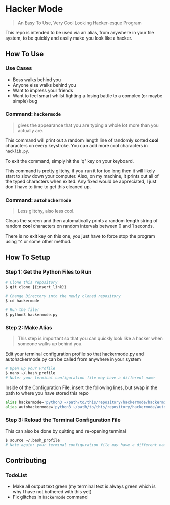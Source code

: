 # Hacker Mode

>An Easy To Use, Very Cool Looking Hacker-esque Program

This repo is intended to be used via an alias, from anywhere in your file system, to be quickly and easily make you look like a hacker.

## How To Use

### Use Cases

- Boss walks behind you
- Anyone else walks behind you
- Want to impress your friends
- Want to feel smart whilst fighting a losing battle to a complex (or maybe simple) bug

### Command: `hackermode`

> gives the appearance that you are typing a whole lot more than you actually are.

This command will print out a random length line of randomly sorted **cool** characters on every keystroke. You can add more cool characters in `hacklib.py`.

To exit the command, simply hit the 'q' key on your keyboard.

This command is pretty glitchy, if you run it for too long then it will likely start to slow down your computer. Also, on my machine, it prints out all of the typed characters when exited. Any fixed would be appreciated, I just don't have to time to get this cleaned up.

### Command: `autohackermode`

>Less glitchy, also less cool.

Clears the screen and then automatically prints a random length string of random **cool** characters on random intervals between 0 and 1 seconds.

There is no exit key on this one, you just have to force stop the program using `^C` or some other method.

## How To Setup

### Step 1: Get the Python Files to Run

```bash
# Clone this repository
$ git clone {{insert_link}}

# Change Directory into the newly cloned repository
$ cd hackermode

# Run the file!
$ python3 hackermode.py
```

### Step 2: Make Alias

> This step is important so that you can quickly look like a hacker when someone walks up behind you.

Edit your terminal configuration profile so that hackermode.py and autohackermode.py can be called from anywhere in your system

```bash
# Open up your Profile 
$ nano ~/.bash_profile 
# Note: your terminal configuration file may have a different name
```

Inside of the Configuration File, insert the following lines, but swap in the path to where you have stored this repo

```bash
alias hackermode='python3 ~/path/to/this/repository/hackermode/hackermode.py'
alias autohackermode='python3 ~/path/to/this/repository/hackermode/autohackermode.py'
```

### Step 3: Reload the Terminal Configuration File

This can also be done by quitting and re-opening terminal

```bash
$ source ~/.bash_profile
# Note again: your terminal configuration file may have a different name
```

## Contributing

### TodoList

- Make all output text green (my terminal text is always green which is why I have not bothered with this yet)
- Fix glitches in `hackermode` command
